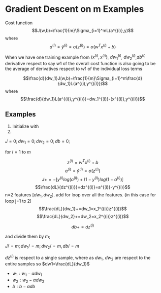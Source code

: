 # Gradient Descent on m Examples

Cost function
$$J(w,b)=\frac{1}{m}\Sigma_{i=1}^mL(a^{(i)},y)$$
where
$$a^{(i)}=\hat{y}^{(i)}=\sigma(z^{(i)})=\sigma(w^Tx^{(i)}+b)$$

When we have one training example from $(x^{(i)},x^{(i)})$, $dw_1^{(i)}$, $dw_2^{(i)}$,$db^{(i)}$
derivative respect to say w1 of the overall cost function is also going to be the average of derivatives respect to $w1$ of the individual loss terms

$$\frac{d}{dw_1}J(w,b)=\frac{1}{m}\Sigma_{i=1}^m\frac{d}{dw_1}L(a^{(i),y^{(i)}})$$
where
$$\frac{d}{dw_1}L(a^{(i)},y^{(i)})=dw_1^{(i)}-(x^{(i)},y^{(i)})$$

## Examples

1. Initialize with
2.
$J=0; dw_1=0; dw_2=0; db=0;$

for $i=1$ to $m$

$$z^{(i)}=w^Tx^{(i)}+b$$
$$a^{(i)}=\hat{y}^{(i)}=\sigma(z^{(i)})$$
$$J+=-[y^{(i)}log(a^{(i)})+(1-y^{(i)})log(1-a^{(i)})]$$
$$\frac{dL}{dz^{(i)}}=dz^{(i)}=a^{(i)}-y^{(i)}$$
n=2 features $[dw_1, dw_2]$. add for loop over all the features. (in this case for loop j=1 to 2)
$$\frac{dL}{dw_1}+=dw_1=x_1^{(i)}z^{(i)}$$
$$\frac{dL}{dw_2}+=dw_2=x_2^{(i)}z^{(i)}$$

$$db += dz^{(i)}$$

and divide them by m;

$J/=m; dw_1/=m; dw_2/=m, db/=m$

$dz^{(i)}$ is respect to a single sample, where as $dw_1$, $dw_2$ are respect to the entire samples so $dw1=\frac{dL}{dw_1}$

* $w_1:w_1-\alpha dw_1$
* $w_2:w_2-\alpha dw_2$
* $b:b -   \alpha db$
